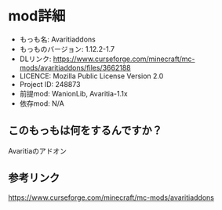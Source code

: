 # mod詳細

- もっも名: Avaritiaddons
- もっものバージョン: 1.12.2-1.7
- DLリンク: https://www.curseforge.com/minecraft/mc-mods/avaritiaddons/files/3662188
- LICENCE: Mozilla Public License
Version 2.0
- Project ID: 248873
- 前提mod: WanionLib, Avaritia-1.1x
- 依存mod: N/A

## このもっもは何をするんですか？
Avaritiaのアドオン

## 参考リンク
https://www.curseforge.com/minecraft/mc-mods/avaritiaddons
